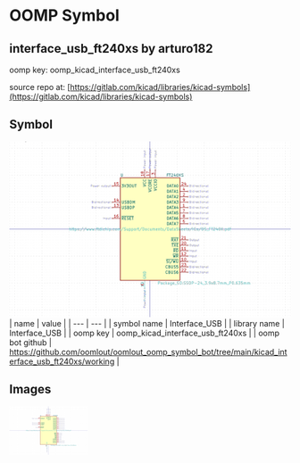 # OOMP Symbol  
## interface_usb_ft240xs  by arturo182  
  
oomp key: oomp_kicad_interface_usb_ft240xs  
  
source repo at: [https://gitlab.com/kicad/libraries/kicad-symbols](https://gitlab.com/kicad/libraries/kicad-symbols)  
## Symbol  
  
[![working.png](working_600.png)](working.png)  
| name | value | 
| --- | --- | 
| symbol name | Interface_USB | 
| library name | Interface_USB | 
| oomp key | oomp_kicad_interface_usb_ft240xs | 
| oomp bot github | https://github.com/oomlout/oomlout_oomp_symbol_bot/tree/main/kicad_interface_usb_ft240xs/working | 
## Images  
  
[![working.png](working_140.png)](working.png)  
